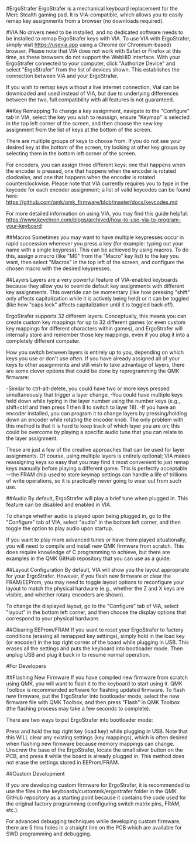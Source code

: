 #ErgoStrafer
ErgoStrafer is a mechanical keyboard replacement for the Merc Stealth gaming pad. It is VIA-compatible, which allows you to easily remap key assignments from a browser (no downloads required).

#VIA
No drivers need to be installed, and no dedicated software needs to be installed to remap ErgoStrafer keys with VIA. To use VIA with ErgoStrafer, simply visit https://usevia.app using a Chrome (or Chromium-based) browser. Please note that VIA does not work with Safari or Firefox at this time, as these browsers do not support the WebHID interface. With your ErgoStrafer connected to your computer, click "Authorize Device" and select "ErgoStrafer" from the list of devices shown. This establishes the connection between VIA and your ErgoStrafer.

If you wish to remap keys without a live internet connection, Vial can be downloaded and used instead of VIA, but due to underlying differences between the two, full compatibility with all features is not guaranteed.

##Key Remapping
To change a key assignment, navigate to the "Configure" tab in VIA, select the key you wish to reassign, ensure "Keymap" is selected in the top left corner of the screen, and then choose the new key assignment from the list of keys at the bottom of the screen.

There are multiple groups of keys to choose from. If you do not see your desired key at the bottom of the screen, try looking at other key groups by selecting them in the bottom left corner of the screen.

For encoders, you can assign three different keys: one that happens when the encoder is pressed, one that happens when the encoder is rotated clockwise, and one that happens when the encoder is rotated counterclockwise. Please note that VIA currently requires you to type in the keycode for each encoder assignment; a list of valid keycodes can be found here: https://github.com/qmk/qmk_firmware/blob/master/docs/keycodes.md

For more detailed information on using VIA, you may find this guide helpful: https://www.keychron.com/blogs/archived/how-to-use-via-to-program-your-keyboard

##Macros
Sometimes you may want to have multiple keypresses occur in rapid succession whenever you press a key (for example: typing out your name with a single keypress). This can be achieved by using macros. To do this, assign a macro (like "M0" from the "Macro" key list) to the key you want, then select "Macros" in the top left of the screen, and configure the chosen macro with the desired keypresses.

##Layers
Layers are a very powerful feature of VIA-enabled keyboards because they allow you to override default key assignments with different key assignments. This override can be momentary (like how pressing "shift" only affects capitalization while it is actively being held) or it can be toggled (like how "caps lock" affects capitalization until it is toggled back off).

ErgoStrafer supports 32 different layers. Conceptually, this means you can create custom key mappings for up to 32 different games (or even custom key mappings for different characters within games), and ErgoStrafer will internally store and remember those key mappings, even if you plug it into a completely different computer.

How you switch between layers is entirely up to you, depending on which keys you use or don't use often. If you have already assigned all of your keys to other assignments and still wish to take advantage of layers, there are some clever options that could be done by reprogramming the QMK firmware:

-Similar to ctrl-alt-delete, you could have two or more keys pressed simultaneously that trigger a layer change.
-You could have multiple keys held down while typing in the layer number using the number keys (e.g., shift+ctrl and then press 1 then 8 to switch to layer 18).
-If you have an encoder installed, you can program it to change layers by pressing/holding down an encoder while rotating the encoder knob. The only problem with this method is that it is hard to keep track of which layer you are on; this could be overcome by playing a specific audio tune that you can relate to the layer assignment.

These are just a few of the creative approaches that can be used for layer assignments. Of course, using multiple layers is entirely optional; VIA makes reassigning keys so easy that you may find it most convenient to just remap keys manually before playing a different game. This is perfectly acceptable—the FRAM chip used to store keymap settings can handle a life of trillions of write operations, so it is practically never going to wear out from such use.

##Audio
By default, ErgoStrafer will play a brief tune when plugged in. This feature can be disabled and enabled in VIA.

To change whether audio is played upon being plugged in, go to the "Configure" tab of VIA, select "audio" in the bottom left corner, and then toggle the option to play audio upon startup.

If you want to play more advanced tunes or have them played situationally, you will need to compile and install new QMK firmware from scratch. This does require knowledge of C programming to achieve, but there are examples in the QMK GitHub repository that you can use as a guide.

##Layout Configuration
By default, VIA will show you the layout appropriate for your ErgoStrafer. However, if you flash new firmware or clear the FRAM/EEProm, you may need to toggle layout options to reconfigure your layout to match the physical hardware (e.g., whether the Z and X keys are visible, and whether rotary encoders are shown).

To change the displayed layout, go to the "Configure" tab of VIA, select "layout" in the bottom left corner, and then choose the display options that correspond to your physical hardware.

##Clearing EEProm/FRAM
If you want to reset your ErgoStrafer to factory conditions (erasing all remapped key settings), simply hold in the load key (or encoder) in the top right corner of the board while plugging in USB. This erases all the settings and puts the keyboard into bootloader mode. Then unplug USB and plug it back in to resume normal operation.

#For Developers

##Flashing New Firmware
If you have compiled new firmware from scratch using QMK, you will want to flash it to the keyboard to start using it. QMK Toolbox is recommended software for flashing updated firmware. To flash new firmware, put the ErgoStrafer into bootloader mode, select the new firmware file with QMK Toolbox, and then press "Flash" in QMK Toolbox (the flashing process may take a few seconds to complete).

There are two ways to put ErgoStrafer into bootloader mode:

Press and hold the top right key (load key) while plugging in USB. Note that this WILL clear any existing settings (key mappings), which is often desired when flashing new firmware because memory mappings can change.
Unscrew the base of the ErgoStrafer, locate the small silver button on the PCB, and press it while the board is already plugged in. This method does not erase the settings stored in EEProm/FRAM.

##Custom Development

If you are developing custom firmware for ErgoStrafer, it is recommended to use the files in the keyboards/custommk/ergostrafer folder in the QMK GitHub repository as a starting point because it contains the code used for the original factory programming (configuring switch matrix pins, FRAM, etc.).

For advanced debugging techniques while developing custom firmware, there are 5 thru holes in a straight line on the PCB which are available for SWD programming and debugging.